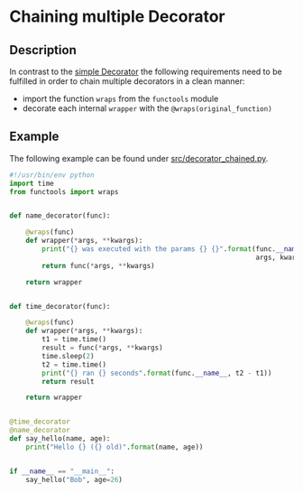 # Chaining multiple Decorator
## Description
In contrast to the [simple Decorator](https://github.com/jgoerner/PySchool/blob/master/02-decorators/recipes/Decorator_simple.md)
the following requirements need to be fulfilled in order to chain multiple decorators in a clean manner:
- import the function `wraps` from the `functools` module
- decorate each internal `wrapper` with the `@wraps(original_function)`

## Example
The following example can be found under [src/decorator_chained.py](https://github.com/jgoerner/PySchool/blob/master/02-decorators/recipes/src/decorator_chained.py).
```python
#!/usr/bin/env python
import time
from functools import wraps


def name_decorator(func):

    @wraps(func)
    def wrapper(*args, **kwargs):
        print("{} was executed with the params {} {}".format(func.__name__,
                                                             args, kwargs))
        return func(*args, **kwargs)

    return wrapper


def time_decorator(func):

    @wraps(func)
    def wrapper(*args, **kwargs):
        t1 = time.time()
        result = func(*args, **kwargs)
        time.sleep(2)
        t2 = time.time()
        print("{} ran {} seconds".format(func.__name__, t2 - t1))
        return result

    return wrapper


@time_decorator
@name_decorator
def say_hello(name, age):
    print("Hello {} ({} old)".format(name, age))


if __name__ == "__main__":
    say_hello("Bob", age=26)
```
